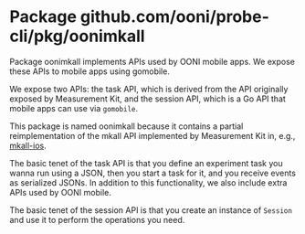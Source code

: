 # Package github.com/ooni/probe-cli/pkg/oonimkall

Package oonimkall implements APIs used by OONI mobile apps. We
expose these APIs to mobile apps using gomobile.

We expose two APIs: the task API, which is derived from the
API originally exposed by Measurement Kit, and the session API,
which is a Go API that mobile apps can use via `gomobile`.

This package is named oonimkall because it contains a partial
reimplementation of the mkall API implemented by Measurement Kit
in, e.g., [mkall-ios](https://github.com/measurement-kit/mkall-ios).

The basic tenet of the task API is that you define an experiment
task you wanna run using a JSON, then you start a task for it, and
you receive events as serialized JSONs. In addition to this
functionality, we also include extra APIs used by OONI mobile.

The basic tenet of the session API is that you create an instance
of `Session` and use it to perform the operations you need.
